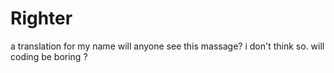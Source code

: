 # Righter
a translation for my name
will anyone see this massage? i don't think so.
will coding be boring ?
